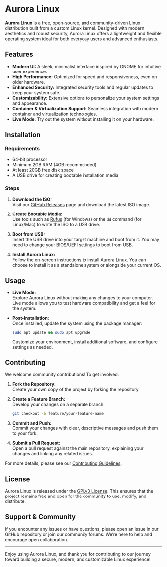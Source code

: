 # Aurora Linux

**Aurora Linux** is a free, open-source, and community-driven Linux distribution built from a custom Linux kernel. Designed with modern aesthetics and robust security, Aurora Linux offers a lightweight and flexible operating system ideal for both everyday users and advanced enthusiasts.

## Features

- **Modern UI:** A sleek, minimalist interface inspired by GNOME for intuitive user experience.
- **High Performance:** Optimized for speed and responsiveness, even on older hardware.
- **Enhanced Security:** Integrated security tools and regular updates to keep your system safe.
- **Customizability:** Extensive options to personalize your system settings and appearance.
- **Container & Virtualization Support:** Seamless integration with modern container and virtualization technologies.
- **Live Mode:** Try out the system without installing it on your hardware.

## Installation

### Requirements

- 64-bit processor
- Minimum 2GB RAM (4GB recommended)
- At least 20GB free disk space
- A USB drive for creating bootable installation media

### Steps

1. **Download the ISO:**  
   Visit our [GitHub Releases](https://github.com/XZY123lol/Aurora-Linux/releases) page and download the latest ISO image.

2. **Create Bootable Media:**  
   Use tools such as [Rufus](https://rufus.ie/) (for Windows) or the `dd` command (for Linux/Mac) to write the ISO to a USB drive.

3. **Boot from USB:**  
   Insert the USB drive into your target machine and boot from it. You may need to change your BIOS/UEFI settings to boot from USB.

4. **Install Aurora Linux:**  
   Follow the on-screen instructions to install Aurora Linux. You can choose to install it as a standalone system or alongside your current OS.

## Usage

- **Live Mode:**  
  Explore Aurora Linux without making any changes to your computer. Live mode allows you to test hardware compatibility and get a feel for the system.

- **Post-Installation:**  
  Once installed, update the system using the package manager:
  ```bash
  sudo apt update && sudo apt upgrade
  ```
  Customize your environment, install additional software, and configure settings as needed.

## Contributing

We welcome community contributions! To get involved:

1. **Fork the Repository:**  
   Create your own copy of the project by forking the repository.

2. **Create a Feature Branch:**  
   Develop your changes on a separate branch:
   ```bash
   git checkout -b feature/your-feature-name
   ```

3. **Commit and Push:**  
   Commit your changes with clear, descriptive messages and push them to your fork.

4. **Submit a Pull Request:**  
   Open a pull request against the main repository, explaining your changes and linking any related issues.

For more details, please see our [Contributing Guidelines](CONTRIBUTING.md).

## License

Aurora Linux is released under the [GPLv3 License](LICENSE). This ensures that the project remains free and open for the community to use, modify, and distribute.

## Support & Community

If you encounter any issues or have questions, please open an issue in our GitHub repository or join our community forums. We’re here to help and encourage open collaboration.

---

Enjoy using Aurora Linux, and thank you for contributing to our journey toward building a secure, modern, and customizable Linux experience!
